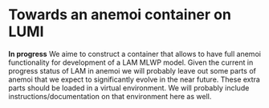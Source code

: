 # Towards an anemoi container on LUMI
**In progress** 
We aime to construct a container that allows to have full anemoi functionality for development of a LAM MLWP model. 
Given the current in progress status of LAM in anemoi we will probably leave out some parts of anemoi that we expect to significantly evolve in the near future. These extra parts should be loaded in a virtual environment. We will probably include instructions/documentation on that environment here as well.